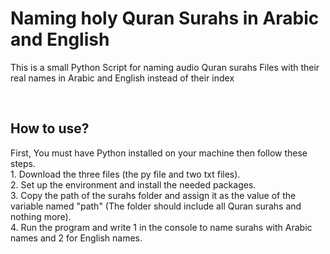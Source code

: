 <h1>Naming holy Quran Surahs in Arabic and English</h1>

<p>
This is a small Python Script for naming audio Quran surahs Files with their real names in Arabic and English instead of their index
</p>
</br>
<h2>How to use?</h2>
<p>
First, You must have Python installed on your machine then follow these steps.</br>
  1. Download the three files (the py file and two txt files).</br>
  2. Set up the environment and install the needed packages. </br>
  3. Copy the path of the surahs folder and assign it as the value of the variable named "path" (The folder should include all Quran surahs and nothing more).</br>
  4. Run the program and write 1 in the console to name surahs with Arabic names and 2 for English names.</br>
</p>
</hr>
